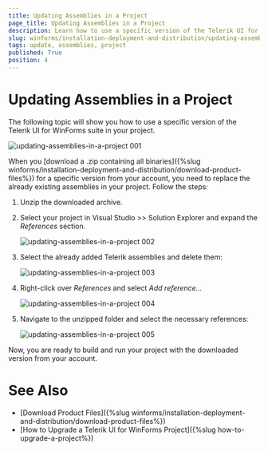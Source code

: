 ```yaml
---
title: Updating Assemblies in a Project
page_title: Updating Assemblies in a Project
description: Learn how to use a specific version of the Telerik UI for WinForms suite in your project.
slug: winforms/installation-deployment-and-distribution/updating-assemblies-in-a-project
tags: update, assemblies, project
published: True
position: 4 
---
```


# Updating Assemblies in a Project

The following topic will show you how to use a specific version of the Telerik UI for WinForms suite in your project. 

![updating-assemblies-in-a-project 001](images/updating-assemblies-in-a-project001.png)

When you [download a .zip containing all binaries]({%slug winforms/installation-deployment-and-distribution/download-product-files%}) for a specific version from your account, you need to replace the already existing assemblies in your project. Follow the steps:

1. Unzip the downloaded archive.
2. Select your project in Visual Studio >> Solution Explorer and expand the *References* section.

	![updating-assemblies-in-a-project 002](images/updating-assemblies-in-a-project002.png)

3. Select the already added Telerik assemblies and delete them:

	![updating-assemblies-in-a-project 003](images/updating-assemblies-in-a-project003.png)

4. Right-click over *References* and select *Add reference...*

	![updating-assemblies-in-a-project 004](images/updating-assemblies-in-a-project004.png)

5. Navigate to the unzipped folder and select the necessary references:

	![updating-assemblies-in-a-project 005](images/updating-assemblies-in-a-project005.png)

Now, you are ready to build and run your project with the downloaded version from your account.


# See Also

* [Download Product Files]({%slug winforms/installation-deployment-and-distribution/download-product-files%})
* [How to Upgrade a Telerik UI for WinForms Project]({%slug how-to-upgrade-a-project%})